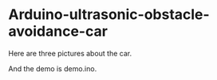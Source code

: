 # Arduino-ultrasonic-obstacle-avoidance-car

Here are three pictures about the car.

And the demo is demo.ino.
